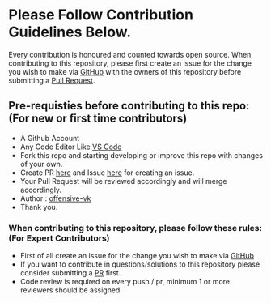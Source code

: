 # Please Follow Contribution Guidelines Below.
Every contribution is honoured and counted towards open source.
When contributing to this repository, please first create an issue for the change you wish to make via [GitHub](https://github.com/offensive-vk/offensive-vk.github.io/issue) with the owners of this repository before submitting a [Pull Request](https://github.com/offensive-vk/offensive-vk.github.io/pulls).

## Pre-requisties before contributing to this repo: (For new or first time contributors)
- A Github Account 
- Any Code Editor Like [VS Code](https://code.visualstudio.com/download)
- Fork this repo and starting developing or improve this repo with changes of your own.
- Create PR [here](https://github.com/offensive-vk.github.io/pulls) and Issue [here](https://github.com/offensive-vk/offensive-vk.github.io/issue) for creating an issue.
- Your Pull Request will be reviewed accordingly and will merge accordingly.
- Author : [offensive-vk](https://github.com/offensive-vk/)
- Thank you.

### When contributing to this repository, please follow these rules: (For Expert Contributors)
- First of all create an issue for the change you wish to make via [GitHub](https://github.com/offensive-vk/offensive-vk.github.io/issue)
- If you want to contribute in questions/solutions to this repository please consider submitting a [PR](https://github.com/offensive-vk/offensive-vk.github.io/pulls) first.
- Code review is required on every push / pr, minimum 1 or more reviewers should be assigned.
